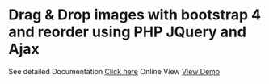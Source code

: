 # Drag & Drop images with bootstrap 4 and reorder using PHP JQuery and Ajax
See detailed Documentation <a href="https://learncodeweb.com/web-development/drag-drop-images-with-bootstrap-4-and-reorder-using-php-jquery-and-ajax/" target="_blank">Click here</a>
Online View <a href="https://demo.learncodeweb.com/web-development/drag-drop-images-with-bootstrap-4-and-reorder-using-php-jquery-and-ajax/" target="_blank">View Demo</a>
